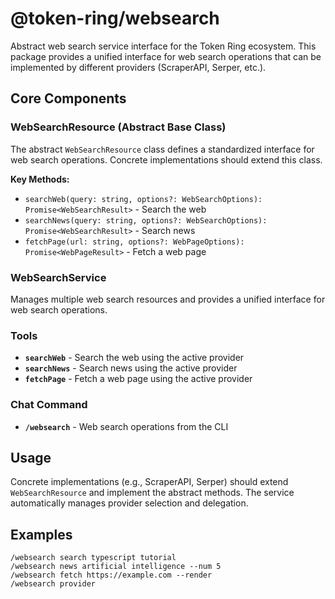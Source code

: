 # @token-ring/websearch

Abstract web search service interface for the Token Ring ecosystem. This package provides a unified interface for web search operations that can be implemented by different providers (ScraperAPI, Serper, etc.).

## Core Components

### WebSearchResource (Abstract Base Class)

The abstract `WebSearchResource` class defines a standardized interface for web search operations. Concrete implementations should extend this class.

**Key Methods:**
- `searchWeb(query: string, options?: WebSearchOptions): Promise<WebSearchResult>` - Search the web
- `searchNews(query: string, options?: WebSearchOptions): Promise<WebSearchResult>` - Search news
- `fetchPage(url: string, options?: WebPageOptions): Promise<WebPageResult>` - Fetch a web page

### WebSearchService

Manages multiple web search resources and provides a unified interface for web search operations.

### Tools

- **`searchWeb`** - Search the web using the active provider
- **`searchNews`** - Search news using the active provider  
- **`fetchPage`** - Fetch a web page using the active provider

### Chat Command

- **`/websearch`** - Web search operations from the CLI

## Usage

Concrete implementations (e.g., ScraperAPI, Serper) should extend `WebSearchResource` and implement the abstract methods. The service automatically manages provider selection and delegation.

## Examples

```
/websearch search typescript tutorial
/websearch news artificial intelligence --num 5
/websearch fetch https://example.com --render
/websearch provider
```